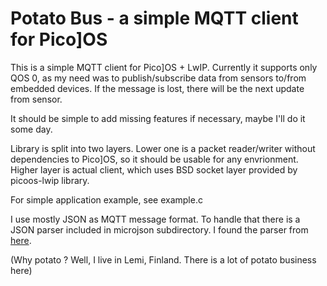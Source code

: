 Potato Bus - a simple MQTT client for Pico]OS
=============================================

This is a simple MQTT client for Pico]OS + LwIP.
Currently it supports only QOS 0, as my need was
to publish/subscribe data from sensors to/from embedded
devices. If the message is lost, there will be the next
update from sensor.

It should be simple to add missing features if necessary,
maybe I'll do it some day.

Library is split into two layers. Lower one is a packet
reader/writer without dependencies to Pico]OS, so it should
be usable for any envrionment. Higher layer is actual
client, which uses BSD socket layer provided by picoos-lwip 
library.

For simple application example, see example.c

I use mostly JSON as MQTT message format. To handle that
there is a JSON parser included in microjson subdirectory.
I found the parser from [here][1].

(Why potato ? Well, I live in Lemi, Finland. There
is a lot of potato business here)

[1]: http://www.catb.org/esr/microjson/
